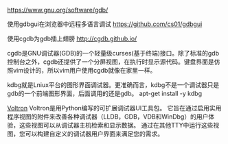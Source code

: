 https://www.gnu.org/software/gdb/


使用gdbgui在浏览器中远程多语言调试
https://github.com/cs01/gdbgui

使用cgdb为gdb插上翅膀
http://cgdb.github.io/

cgdb是GNU调试器(GDB)的一个轻量级curses(基于终端)接口。除了标准的gdb控制台之外，cgdb还提供了一个分屏视图，在执行时显示源代码。键盘界面是仿照vim设计的，所以vim用户使用cgdb就像在家里一样。

kdbg就是Lniux平台的图形界面调试器。更准确而言，kdbg不是一个调试器只是gdb的一个前端图形界面，后面调用的还是gdb。
apt-get install -y kdbg


[Voltron](https://github.com/snare/voltron)
Voltron是用Python编写的可扩展调试器UI工具包。 它旨在通过启用实用程序视图的附件来改善各种调试器（LLDB，GDB，VDB和WinDbg）的用户体验，这些视图可以从调试器主机检索和显示数据。 通过在其他TTY中运行这些视图，您可以构建自定义的调试器用户界面来满足您的需求。
